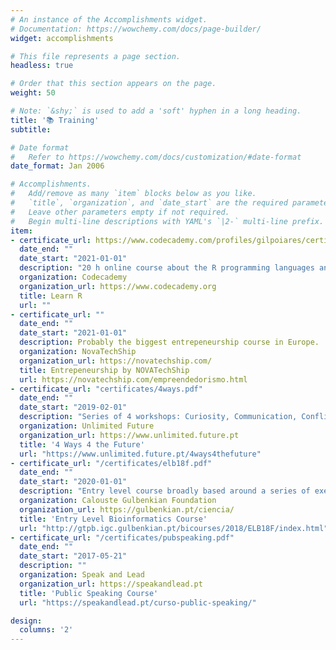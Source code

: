 ```yaml
---
# An instance of the Accomplishments widget.
# Documentation: https://wowchemy.com/docs/page-builder/
widget: accomplishments

# This file represents a page section.
headless: true

# Order that this section appears on the page.
weight: 50

# Note: `&shy;` is used to add a 'soft' hyphen in a long heading.
title: '📚 Training'
subtitle:

# Date format
#   Refer to https://wowchemy.com/docs/customization/#date-format
date_format: Jan 2006

# Accomplishments.
#   Add/remove as many `item` blocks below as you like.
#   `title`, `organization`, and `date_start` are the required parameters.
#   Leave other parameters empty if not required.
#   Begin multi-line descriptions with YAML's `|2-` multi-line prefix.
item:
- certificate_url: https://www.codecademy.com/profiles/gilpoiares/certificates/497d64b859e76f307b65270d130a4603
  date_end: ""
  date_start: "2021-01-01"
  description: "20 h online course about the R programming languages and its usage in data science."
  organization: Codecademy
  organization_url: https://www.codecademy.org
  title: Learn R
  url: ""
- certificate_url: ""
  date_end: ""
  date_start: "2021-01-01"
  description: Probably the biggest entrepeneurship course in Europe.
  organization: NovaTechShip
  organization_url: https://novatechship.com/
  title: Entrepeneurship by NOVATechShip
  url: https://novatechship.com/empreendedorismo.html
- certificate_url: "certificates/4ways.pdf"
  date_end: ""
  date_start: "2019-02-01"
  description: "Series of 4 workshops: Curiosity, Communication, Conflict management & Emotional Intelligence"
  organization: Unlimited Future
  organization_url: https://www.unlimited.future.pt
  title: '4 Ways 4 the Future'
  url: "https://www.unlimited.future.pt/4ways4thefuture"
- certificate_url: "/certificates/elb18f.pdf"
  date_end: ""
  date_start: "2020-01-01"
  description: "Entry level course broadly based around a series of exercises in which a combination of simple analytical tools and reference to publicly available databases."
  organization: Calouste Gulbenkian Foundation
  organization_url: https://gulbenkian.pt/ciencia/
  title: 'Entry Level Bioinformatics Course'
  url: "http://gtpb.igc.gulbenkian.pt/bicourses/2018/ELB18F/index.html"
- certificate_url: "/certificates/pubspeaking.pdf"
  date_end: ""
  date_start: "2017-05-21"
  description: ""
  organization: Speak and Lead
  organization_url: https://speakandlead.pt
  title: 'Public Speaking Course'
  url: "https://speakandlead.pt/curso-public-speaking/"

design:
  columns: '2' 
---
```


